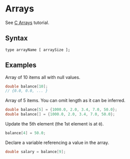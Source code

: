 # Arrays 

See [C Arrays](https://www.tutorialspoint.com/cprogramming/c_arrays.htm) tutorial.


## Syntax

```
type arrayName [ arraySize ];
```


## Examples

Array of 10 items all with null values.

```c
double balance[10];
// {0.0, 0.0, ... }
```

Array of 5 items. You can omit length as it can be inferred.

```c
double balance[5] = {1000.0, 2.0, 3.4, 7.0, 50.0};
double balance[] = {1000.0, 2.0, 3.4, 7.0, 50.0};
```

Update the 5th element (the 1st element is at `0`).

```c
balance[4] = 50.0;
```

Declare a variable referencing a value in the array.

```c
double salary = balance[9];
```
